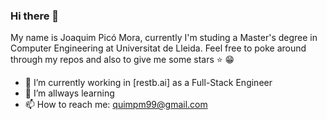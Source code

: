 ### Hi there 👋

My name is Joaquim Picó Mora, currently I'm studing a Master's degree in Computer Engineering at Universitat de Lleida.
Feel free to poke around through my repos and also to give me some stars :star: :grin:

- 🔭 I’m currently working in [restb.ai] as a Full-Stack Engineer
- 🌱 I’m allways learning 
- 📫 How to reach me: quimpm99@gmail.com


